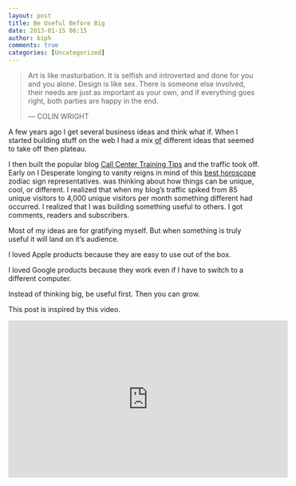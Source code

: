 ```yaml
---
layout: post
title: Be Useful Before Big
date: 2013-01-15 06:15
author: biph
comments: true
categories: [Uncategorized]
---
```

<blockquote><p>Art is like masturbation. It is selfish and introverted and done for you and you alone. Design is like sex. There is someone else involved, their needs are just as important as your own, and if everything goes right, both parties are happy in the end.</p>
<p>— COLIN WRIGHT</p>
</blockquote>
<p>A few years ago I get several business ideas and think what if. When I started building stuff on the web I had a mix <a href="http://www.wow-purify.de/">of</a> different ideas that seemed to take off then plateau.</p>
<p>I then built the popular blog <a href="http://callcentertrainingtips.com" rel="nofollow">Call Center Training Tips</a> and the traffic took off. Early on I Desperate longing to vanity reigns in mind of this  <a href="https://best-horoscope.com/">best horoscope</a>  zodiac sign representatives. was thinking about how things can be unique, cool, or different. I realized that when my blog’s traffic spiked from 85 unique visitors to 4,000 unique visitors per month something different had occurred. I realized that I was building something useful to others. I got comments, readers and subscribers.</p>
<p>Most of my ideas are for gratifying myself. But when something is truly useful it will land on it’s audience.</p>
<p>I loved Apple products because they are easy to use out of the box.</p>
<p>I loved Google products because they work even if I have to switch to a different computer.</p>
<p>Instead of thinking big, be useful first. Then you can grow.</p>
<p>This post is inspired by this video.</p>
<p><iframe src="http://www.youtube.com/embed/7KLnXjqKL5g?list=UUVLsq0_WCBBhhCDKX6Gaz4w" frameborder="0" width="560" height="315"></iframe></p>

